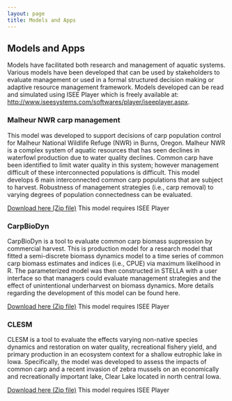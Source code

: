 ```yaml
---
layout: page
title: Models and Apps
---
```


## Models and Apps

Models have facilitated both research and management of aquatic systems. 
Various models have been developed that can be used by stakeholders to 
evaluate management or used in a formal structured decision making or 
adaptive resource management framework. Models developed can be read and 
simulated using ISEE Player which is freely available at: 
http://www.iseesystems.com/softwares/player/iseeplayer.aspx. 


### Malheur NWR carp management

This model was developed to support decisions of carp population control 
for Malheur National Wildlife Refuge (NWR) in Burns, Oregon. Malheur NWR 
is a complex system of aquatic resources that has seen declines in 
waterfowl production due to water quality declines. Common carp have 
been identified to limit water quality in this system; however 
management difficult of these interconnected populations is difficult. 
This model develops 6 main interconnected common carp populations that 
are subject to harvest. Robustness of management strategies (i.e., carp 
removal) to varying degrees of population connectedness can be 
evaluated. 

[Download here (Zip file)](http://mec685.cfr.msstate.edu/models/malheurcarpmodel.zip) This model requires ISEE 
Player


### CarpBioDyn

CarpBioDyn is a tool to evaluate common carp biomass suppression by 
commercial harvest. This is production model for a research model that 
fitted a semi-discrete biomass dynamics model to a time series of common 
carp biomass estimates and indices (i.e., CPUE) via maximum likelihood 
in R. The parameterized model was then constructed in STELLA with a user 
interface so that managers could evaluate management strategies and the 
effect of unintentional underharvest on biomass dynamics. More details 
regarding the development of this model can be found here. 

[Download here (Zip file)](http://mec685.cfr.msstate.edu/models/CarpBioDyn.zip) This model requires ISEE 
Player 

### CLESM

CLESM is a tool to evaluate the effects varying non-native species 
dynamics and restoration on water quality, recreational fishery yield, 
and primary production in an ecosystem context for a shallow eutrophic 
lake in Iowa. Specifically, the model was developed to assess the 
impacts of common carp and a recent invasion of zebra mussels on an 
economically and recreationally important lake, Clear Lake located in 
north central Iowa. 

[Download here (Zip file)](http://mec685.cfr.msstate.edu/models/CLESM.zip) This model requires ISEE 
Player 

